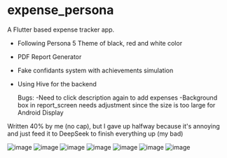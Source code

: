 # expense_persona

A Flutter based expense tracker app.
- Following Persona 5 Theme of black, red and white color
- PDF Report Generator
- Fake confidants system with achievements simulation
- Using Hive for the backend

  Bugs:
  -Need to click description again to add expenses
  -Background box in report_screen needs adjustment since the size is too large for Android Display
  
Written 40% by me (no cap), but I gave up halfway because it's annoying and just feed it to DeepSeek to finish everything up (my bad)

![image](https://github.com/user-attachments/assets/811fd0e7-4fb4-4b78-ae16-9f7b58987eee)
![image](https://github.com/user-attachments/assets/2aef0656-2beb-4831-a091-33ba0ff1d194)
![image](https://github.com/user-attachments/assets/5aadefef-a7f1-48d8-8425-cebf24f849f2)
![image](https://github.com/user-attachments/assets/68a14f1a-b5fd-46ce-9f5e-149b50508261)
![image](https://github.com/user-attachments/assets/8d1e6f40-a499-440d-a9e9-72492848c1d2)
![image](https://github.com/user-attachments/assets/fe033ad3-3128-4a53-b3a5-56100cf900f1)
![image](https://github.com/user-attachments/assets/d57b3f71-9186-4cc6-8871-b0cb2a04a85f)











